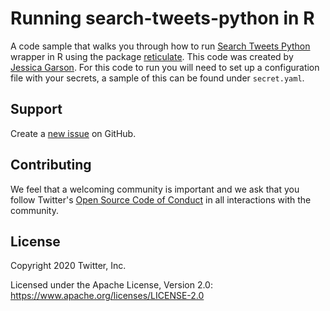 # Running search-tweets-python in R
A code sample that walks you through how to run [Search Tweets Python](https://github.com/twitterdev/search-tweets-python) wrapper in R using the package [reticulate](https://rstudio.github.io/reticulate/). This code was created by [Jessica Garson](https://twitter.com/jessicagarson). For this code to run you will need to set up a configuration file with your secrets, a sample of this can be found under `secret.yaml`.

## Support
Create a [new issue](https://github.com/twitterdev/getting-started-with-r/issues) on GitHub.

## Contributing
We feel that a welcoming community is important and we ask that you follow Twitter's
[Open Source Code of Conduct](https://github.com/twitter/code-of-conduct/blob/master/code-of-conduct.md)
in all interactions with the community.

## License
Copyright 2020 Twitter, Inc.

Licensed under the Apache License, Version 2.0: https://www.apache.org/licenses/LICENSE-2.0

